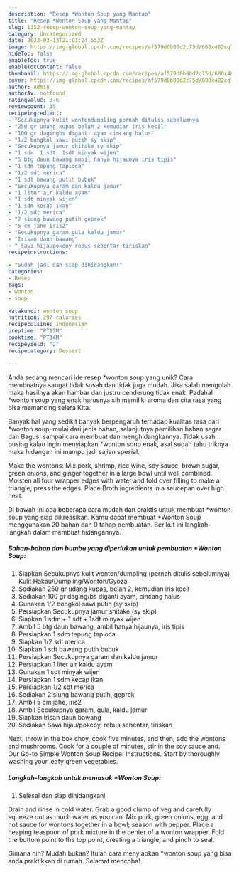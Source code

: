 ```yaml
---
description: "Resep *Wonton Soup yang Mantap"
title: "Resep *Wonton Soup yang Mantap"
slug: 1352-resep-wonton-soup-yang-mantap
category: Uncategorized
date: 2023-03-13T21:01:24.553Z
image: https://img-global.cpcdn.com/recipes/af579d0b80d2c75d/680x482cq70/wonton-soup-foto-resep-utama.jpg
hideToc: false
enableToc: true
enableTocContent: false
thumbnail: https://img-global.cpcdn.com/recipes/af579d0b80d2c75d/680x482cq70/wonton-soup-foto-resep-utama.jpg
cover: https://img-global.cpcdn.com/recipes/af579d0b80d2c75d/680x482cq70/wonton-soup-foto-resep-utama.jpg
author: Admin
authorAv: notfound
ratingvalue: 3.6
reviewcount: 15
recipeingredient:
- "Secukupnya kulit wontondumpling pernah ditulis sebelumnya                      Kulit HakauDumplingWontonGyoza"
- "250 gr udang kupas belah 2 kemudian iris kecil"
- "100 gr dagingbs diganti ayam cincang halus"
- "1/2 bongkol sawi putih sy skip"
- "Secukupnya jamur shitake sy skip"
- "1 sdm  1 sdt  1sdt minyak wijen"
- "5 btg daun bawang ambil hanya hijaunya iris tipis"
- "1 sdm tepung tapioca"
- "1/2 sdt merica"
- "1 sdt bawang putih bubuk"
- "Secukupnya garam dan kaldu jamur"
- "1 liter air kaldu ayam"
- "1 sdt minyak wijen"
- "1 sdm kecap ikan"
- "1/2 sdt merica"
- "2 siung bawang putih geprek"
- "5 cm jahe iris2"
- "Secukupnya garam gula kaldu jamur"
- "Irisan daun bawang"
- " Sawi hijaupokcoy rebus sebentar tiriskan"
recipeinstructions:

- "Sudah jadi dan siap dihidangkan!"
categories:
- Resep
tags:
- wonton
- soup

katakunci: wonton soup 
nutrition: 297 calories
recipecuisine: Indonesian
preptime: "PT15M"
cooktime: "PT34M"
recipeyield: "2"
recipecategory: Dessert

---
```





Anda sedang mencari ide resep *wonton soup yang unik? Cara membuatnya sangat tidak susah dan tidak juga mudah. Jika salah mengolah maka hasilnya akan hambar dan justru cenderung tidak enak. Padahal *wonton soup yang enak harusnya sih memiliki aroma dan cita rasa yang bisa memancing selera Kita.





Banyak hal yang sedikit banyak berpengaruh terhadap kualitas rasa dari *wonton soup, mulai dari jenis bahan, selanjutnya pemilihan bahan segar dan Bagus, sampai cara membuat dan menghidangkannya. Tidak usah pusing kalau ingin menyiapkan *wonton soup enak,      asal sudah tahu triknya maka hidangan ini mampu jadi sajian spesial.














Make the wontons: Mix pork, shrimp, rice wine, soy sauce, brown sugar, green onions, and ginger together in a large bowl until well combined. Moisten all four wrapper edges with water and fold over filling to make a triangle; press the edges. Place Broth ingredients in a saucepan over high heat.






Di bawah ini ada beberapa cara mudah dan praktis untuk membuat *wonton soup yang siap dikreasikan. Kamu dapat membuat *Wonton Soup menggunakan 20 bahan dan 0 tahap pembuatan. Berikut ini langkah-langkah dalam membuat hidangannya.

<!--inarticleads1-->

##### Bahan-bahan dan bumbu yang diperlukan untuk pembuatan *Wonton Soup:

1. Siapkan Secukupnya kulit wonton/dumpling (pernah ditulis sebelumnya)                      Kulit Hakau/Dumpling/Wonton/Gyoza
1. Sediakan 250 gr udang kupas, belah 2, kemudian iris kecil
1. Sediakan 100 gr daging/bs diganti ayam, cincang halus
1. Gunakan 1/2 bongkol sawi putih (sy skip)
1. Persiapkan Secukupnya jamur shitake (sy skip)
1. Siapkan 1 sdm + 1 sdt + 1sdt minyak wijen
1. Ambil 5 btg daun bawang, ambil hanya hijaunya, iris tipis
1. Persiapkan 1 sdm tepung tapioca
1. Siapkan 1/2 sdt merica
1. Siapkan 1 sdt bawang putih bubuk
1. Persiapkan Secukupnya garam dan kaldu jamur
1. Persiapkan 1 liter air kaldu ayam
1. Gunakan 1 sdt minyak wijen
1. Persiapkan 1 sdm kecap ikan
1. Persiapkan 1/2 sdt merica
1. Sediakan 2 siung bawang putih, geprek
1. Ambil 5 cm jahe, iris2
1. Ambil Secukupnya garam, gula, kaldu jamur
1. Siapkan Irisan daun bawang
1. Sediakan  Sawi hijau/pokcoy, rebus sebentar, tiriskan


Next, throw in the bok choy, cook five minutes, and then, add the wontons and mushrooms. Cook for a couple of minutes, stir in the soy sauce and. Our Go-to Simple Wonton Soup Recipe: Instructions. Start by thoroughly washing your leafy green vegetables. 

<!--inarticleads2-->

##### Langkah-langkah untuk memasak *Wonton Soup:


1. Selesai dan siap dihidangkan!

Drain and rinse in cold water. Grab a good clump of veg and carefully squeeze out as much water as you can. Mix pork, green onions, egg, and hot sauce for wontons together in a bowl; season with pepper. Place a heaping teaspoon of pork mixture in the center of a wonton wrapper. Fold the bottom point to the top point, creating a triangle, and pinch to seal. 

Gimana nih? Mudah bukan? Itulah cara menyiapkan *wonton soup yang bisa anda praktikkan di rumah. Selamat mencoba!
